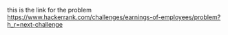 this is the link for the problem 
https://www.hackerrank.com/challenges/earnings-of-employees/problem?h_r=next-challenge